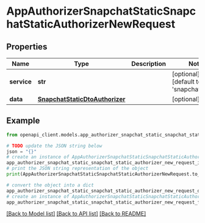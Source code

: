 # AppAuthorizerSnapchatStaticSnapchatStaticAuthorizerNewRequest


## Properties

Name | Type | Description | Notes
------------ | ------------- | ------------- | -------------
**service** | **str** |  | [optional] [default to 'snapchat_static']
**data** | [**SnapchatStaticDtoAuthorizer**](SnapchatStaticDtoAuthorizer.md) |  | [optional] 

## Example

```python
from openapi_client.models.app_authorizer_snapchat_static_snapchat_static_authorizer_new_request import AppAuthorizerSnapchatStaticSnapchatStaticAuthorizerNewRequest

# TODO update the JSON string below
json = "{}"
# create an instance of AppAuthorizerSnapchatStaticSnapchatStaticAuthorizerNewRequest from a JSON string
app_authorizer_snapchat_static_snapchat_static_authorizer_new_request_instance = AppAuthorizerSnapchatStaticSnapchatStaticAuthorizerNewRequest.from_json(json)
# print the JSON string representation of the object
print(AppAuthorizerSnapchatStaticSnapchatStaticAuthorizerNewRequest.to_json())

# convert the object into a dict
app_authorizer_snapchat_static_snapchat_static_authorizer_new_request_dict = app_authorizer_snapchat_static_snapchat_static_authorizer_new_request_instance.to_dict()
# create an instance of AppAuthorizerSnapchatStaticSnapchatStaticAuthorizerNewRequest from a dict
app_authorizer_snapchat_static_snapchat_static_authorizer_new_request_from_dict = AppAuthorizerSnapchatStaticSnapchatStaticAuthorizerNewRequest.from_dict(app_authorizer_snapchat_static_snapchat_static_authorizer_new_request_dict)
```
[[Back to Model list]](../README.md#documentation-for-models) [[Back to API list]](../README.md#documentation-for-api-endpoints) [[Back to README]](../README.md)


